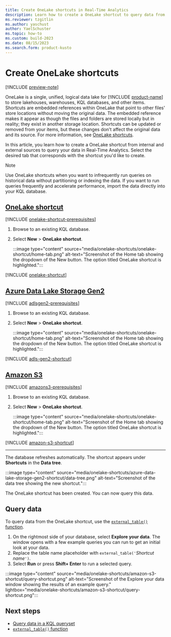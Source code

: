 ```yaml
---
title: Create OneLake shortcuts in Real-Time Analytics
description: Learn how to create a OneLake shortcut to query data from internal and external sources.
ms.reviewer: tzgitlin
ms.author: yaschust
author: YaelSchuster
ms.topic: how-to
ms.custom: build-2023
ms.date: 08/15/2023
ms.search.form: product-kusto
---
```


# Create OneLake shortcuts

[!INCLUDE [preview-note](../includes/preview-note.md)]

OneLake is a single, unified, logical data lake for [!INCLUDE [product-name](../includes/product-name.md)] to store lakehouses, warehouses, KQL databases, and other items. Shortcuts are embedded references within OneLake that point to other files' store locations without moving the original data. The embedded reference makes it appear as though the files and folders are stored locally but in reality; they exist in another storage location. Shortcuts can be updated or removed from your items, but these changes don't affect the original data and its source. For more information, see [OneLake shortcuts](../onelake/onelake-shortcuts.md).

In this article, you learn how to create a OneLake shortcut from internal and external sources to query your data in Real-Time Analytics. Select the desired tab that corresponds with the shortcut you'd like to create.

> [!NOTE]
> Use OneLake shortcuts when you want to infrequently run queries on historical data without partitioning or indexing the data.
> If you want to run queries frequently and accelerate performance, import the data directly into your KQL database.

## [OneLake shortcut](#tab/onelake-shortcut)

[!INCLUDE [onelake-shortcut-prerequisites](../includes/real-time-analytics/onelake-shortcut-prerequisites.md)]

1. Browse to an existing KQL database.
1. Select **New** > **OneLake shortcut**.

    :::image type="content" source="media/onelake-shortcuts/onelake-shortcut/home-tab.png" alt-text="Screenshot of the Home tab showing the dropdown of the New button. The option titled OneLake shortcut is highlighted.":::

[!INCLUDE [onelake-shortcut](../includes/onelake-shortcut.md)]

## [Azure Data Lake Storage Gen2](#tab/adlsgen2)

[!INCLUDE [adlsgen2-prerequisites](../includes/real-time-analytics/adlsgen2-prerequisites.md)]

1. Browse to an existing KQL database.
1. Select **New** > **OneLake shortcut**.

    :::image type="content" source="media/onelake-shortcuts/onelake-shortcut/home-tab.png" alt-text="Screenshot of the Home tab showing the dropdown of the New button. The option titled OneLake shortcut is highlighted.":::

[!INCLUDE [adls-gen2-shortcut](../includes/adls-gen2-shortcut.md)]

## [Amazon S3](#tab/amazon-s3)

[!INCLUDE [amazons3-prerequisites](../includes/real-time-analytics/amazons3-prerequisites.md)]

1. Browse to an existing KQL database.
1. Select **New** > **OneLake shortcut**.

    :::image type="content" source="media/onelake-shortcuts/onelake-shortcut/home-tab.png" alt-text="Screenshot of the Home tab showing the dropdown of the New button. The option titled OneLake shortcut is highlighted.":::

[!INCLUDE [amazon-s3-shortcut](../includes/amazon-s3-shortcut.md)]

---

The database refreshes automatically. The shortcut appears under **Shortcuts** in the **Data tree**.

:::image type="content" source="media/onelake-shortcuts/azure-data-lake-storage-gen2-shortcut/data-tree.png" alt-text="Screenshot of the data tree showing the new shortcut.":::

The OneLake shortcut has been created. You can now query this data.

## Query data

To query data from the OneLake shortcut, use the [`external_table()` function](/azure/data-explorer/kusto/query/externaltablefunction?context=/fabric/context/context).

1. On the rightmost side of your database, select **Explore your data**. The window opens with a few example queries you can run to get an initial look at your data.
1. Replace the table name placeholder with `external_table('`*Shortcut name*`')`.
1. Select **Run** or press **Shift+ Enter** to run a selected query.

:::image type="content" source="media/onelake-shortcuts/amazon-s3-shortcut/query-shortcut.png" alt-text="Screenshot of the Explore your data window showing the results of an example query."  lightbox="media/onelake-shortcuts/amazon-s3-shortcut/query-shortcut.png":::

## Next steps

* [Query data in a KQL queryset](kusto-query-set.md)
* [`external_table()` function](/azure/data-explorer/kusto/query/externaltablefunction?context=/fabric/context/context)
